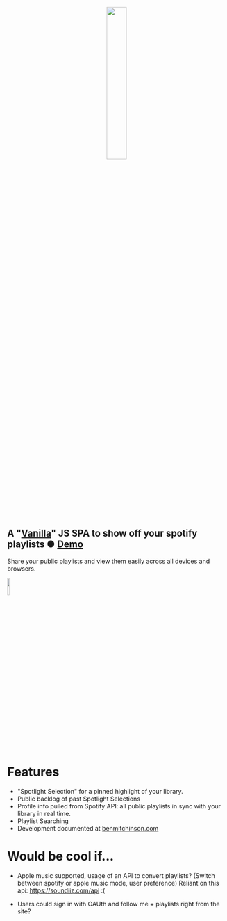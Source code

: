 <p align="center"> <a href="https://benmitchinson.com/Making-Spotilight">
  <img width="30%" src="https://i.imgur.com/Jo4XFit.jpg">
</a> </p>

## A "[Vanilla](http://vanilla-js.com/)" JS SPA to show off your spotify playlists ● [Demo](benmitchinson.com/Spotilight)</br>
Share your public playlists and view them easily across all devices and browsers.
<p align="left"> <a href="http://vanilla-js.com/">
  <img width="10%" src="http://vanilla-js.com/assets/button.png">
</a> </p>

# Features
* "Spotlight Selection" for a pinned highlight of your library.
* Public backlog of past Spotlight Selections
* Profile info pulled from Spotify API: all public playlists in sync with your library in real time.
* Playlist Searching
* Development documented at [benmitchinson.com](https://benmitchinson.com/Making-Spotilight)

# Would be cool if...
* Apple music supported, usage of an API to convert playlists? (Switch between spotify or apple music mode, user preference)
Reliant on this api: https://soundiiz.com/api :(

* Users could sign in with OAUth and follow me + playlists right from the site?
